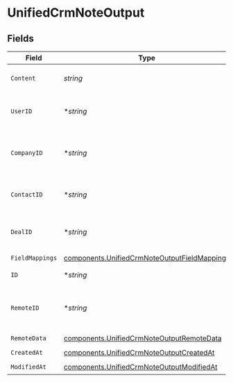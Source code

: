 # UnifiedCrmNoteOutput


## Fields

| Field                                                                                                        | Type                                                                                                         | Required                                                                                                     | Description                                                                                                  |
| ------------------------------------------------------------------------------------------------------------ | ------------------------------------------------------------------------------------------------------------ | ------------------------------------------------------------------------------------------------------------ | ------------------------------------------------------------------------------------------------------------ |
| `Content`                                                                                                    | *string*                                                                                                     | :heavy_check_mark:                                                                                           | The content of the note                                                                                      |
| `UserID`                                                                                                     | **string*                                                                                                    | :heavy_minus_sign:                                                                                           | The UUID of the user tied the note                                                                           |
| `CompanyID`                                                                                                  | **string*                                                                                                    | :heavy_minus_sign:                                                                                           | The UUID of the company tied to the note                                                                     |
| `ContactID`                                                                                                  | **string*                                                                                                    | :heavy_minus_sign:                                                                                           | The UUID fo the contact tied to the note                                                                     |
| `DealID`                                                                                                     | **string*                                                                                                    | :heavy_minus_sign:                                                                                           | The UUID of the deal tied to the note                                                                        |
| `FieldMappings`                                                                                              | [components.UnifiedCrmNoteOutputFieldMappings](../../models/components/unifiedcrmnoteoutputfieldmappings.md) | :heavy_check_mark:                                                                                           | N/A                                                                                                          |
| `ID`                                                                                                         | **string*                                                                                                    | :heavy_minus_sign:                                                                                           | The UUID of the note                                                                                         |
| `RemoteID`                                                                                                   | **string*                                                                                                    | :heavy_minus_sign:                                                                                           | The id of the note in the context of the Crm 3rd Party                                                       |
| `RemoteData`                                                                                                 | [components.UnifiedCrmNoteOutputRemoteData](../../models/components/unifiedcrmnoteoutputremotedata.md)       | :heavy_check_mark:                                                                                           | N/A                                                                                                          |
| `CreatedAt`                                                                                                  | [components.UnifiedCrmNoteOutputCreatedAt](../../models/components/unifiedcrmnoteoutputcreatedat.md)         | :heavy_check_mark:                                                                                           | N/A                                                                                                          |
| `ModifiedAt`                                                                                                 | [components.UnifiedCrmNoteOutputModifiedAt](../../models/components/unifiedcrmnoteoutputmodifiedat.md)       | :heavy_check_mark:                                                                                           | N/A                                                                                                          |